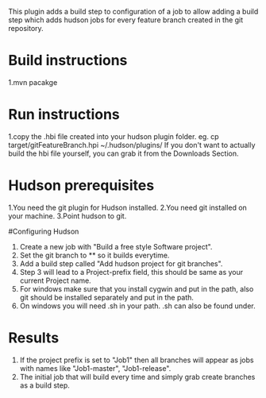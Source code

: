 This plugin adds a build step to configuration of a job to allow adding a build step which adds hudson jobs for every feature branch created in the git repository.
# Build instructions
1.mvn pacakge

# Run instructions
1.copy the .hbi file created into your hudson plugin folder.
  eg. cp target/gitFeatureBranch.hpi ~/.hudson/plugins/
If you don't want to actually build the hbi file yourself, you can grab it from the Downloads Section.

# Hudson prerequisites
1.You need the git plugin for Hudson installed.
2.You need git installed on your machine.
3.Point hudson to git.

#Configuring Hudson
1. Create a new job with "Build a free style Software project".
2. Set the git branch to ** so it builds everytime.
3. Add a build step called "Add hudson project for git branches".
4. Step 3 will lead to a Project-prefix field, this should be same as your current Project name.
5. For windows make sure that you install cygwin and put in the path, also git should be installed separately and put in the path.
6. On windows you will need .sh in your path. .sh can also be found under.

# Results
1. If the project prefix is set to "Job1" then all branches will appear as jobs with names like "Job1-master", "Job1-release".
2. The initial job that will build every time and simply grab create branches as a build step.





